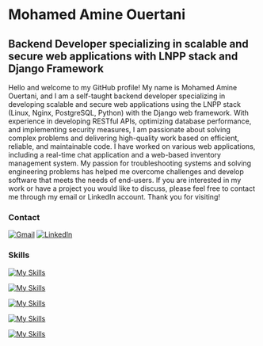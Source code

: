 Mohamed Amine Ouertani
==============================================================================================================================================


Backend Developer specializing in scalable and secure web applications with LNPP stack and Django Framework
-----------------------------------------------------------------------------------------------------------

Hello and welcome to my GitHub profile! My name is Mohamed Amine Ouertani, and I am a self-taught backend developer specializing in developing scalable and secure web applications using the LNPP stack (Linux, Nginx, PostgreSQL, Python) with the Django web framework. With experience in developing RESTful APIs, optimizing database performance, and implementing security measures, I am passionate about solving complex problems and delivering high-quality work based on efficient, reliable, and maintainable code. I have worked on various web applications, including a real-time chat application and a web-based inventory management system. My passion for troubleshooting systems and solving engineering problems has helped me overcome challenges and develop software that meets the needs of end-users. If you are interested in my work or have a project you would like to discuss, please feel free to contact me through my email or LinkedIn account. Thank you for visiting!

### Contact

[![Gmail](https://img.shields.io/badge/Gmail-D14836?style=for-the-badge&logo=gmail&logoColor=white)](mailto:aminelufey@gmail.com)
[![LinkedIn](https://img.shields.io/badge/linkedin-%230077B5.svg?style=for-the-badge&logo=linkedin&logoColor=white)](https://www.linkedin.com/in/mohamed-ouerteni)

### Skills

[![My Skills](https://skillicons.dev/icons?i=py,django,postgres,nginx,linux&theme=dark&perline=5)](https://skillicons.dev)

[![My Skills](https://skillicons.dev/icons?i=kubernetes,docker&theme=dark&perline=2)](https://skillicons.dev)

[![My Skills](https://skillicons.dev/icons?i=git,github&theme=dark&perline=2)](https://skillicons.dev)

[![My Skills](https://skillicons.dev/icons?i=redis,rabbitmq&theme=dark&perline=2)](https://skillicons.dev)

[![My Skills](https://skillicons.dev/icons?i=bootstrap&theme=dark&perline=2)](https://skillicons.dev)



